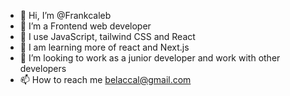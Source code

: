 - 👋 Hi, I’m @Frankcaleb
- 👀 I’m a Frontend web developer 
- 🌱 I use JavaScript, tailwind CSS and React
- 💫 I am learning more of react and Next.js
- 💞️ I’m looking to work as a junior developer and work with other developers 
- 📫 How to reach me belaccal@gmail.com 

<!---
Frankcaleb/Frankcaleb is a ✨ special ✨ repository because its `README.md` (this file) appears on your GitHub profile.
You can click the Preview link to take a look at your changes.
--->
